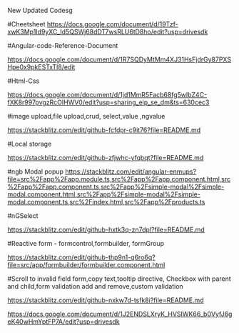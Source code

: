 New Updated Codesg

#Cheetsheet
https://docs.google.com/document/d/19Tzf-xwK3Mp1Id9yXC_Id5QSWj68dDT7wsRLU6tD8ho/edit?usp=drivesdk

#Angular-code-Reference-Document

https://docs.google.com/document/d/1R7SQDyMtMm4XJ31HsFjdrGy87PXSHpe0x9pkESTxTl8/edit

#Html-Css

https://docs.google.com/document/d/1jd1MmR5Facb68fg5wlbZ4C-fXK8r997pvgzRcOIHWV0/edit?usp=sharing_eip_se_dm&ts=630cec3

#image upload,file upload,crud, select,value ,ngvalue

https://stackblitz.com/edit/github-fcfdpr-c9it76?file=README.md

#Local storage

https://stackblitz.com/edit/github-zfjwhc-yfqbqt?file=README.md

#ngb Modal popup
https://stackblitz.com/edit/angular-enmups?file=src%2Fapp%2Fapp.module.ts,src%2Fapp%2Fapp.component.html,src%2Fapp%2Fapp.component.ts,src%2Fapp%2Fsimple-modal%2Fsimple-modal.component.html,src%2Fapp%2Fsimple-modal%2Fsimple-modal.component.ts,src%2Findex.html,src%2Fapp%2Fproducts.ts

#nGSelect

https://stackblitz.com/edit/github-hxtk3q-zn7dpl?file=README.md

#Reactive form - formcontrol,formbuilder, formGroup

https://stackblitz.com/edit/github-thp9n1-q6ro6q?file=src/app/formbuilder/formbuilder.component.html

#Scroll to invalid field form,copy text,tooltip directive,
Checkbox with parent and child,form validation add and remove,custom validation

https://stackblitz.com/edit/github-nxkw7d-tsfk8i?file=README.md


https://docs.google.com/document/d/1J2ENDSLXryK_HVSIWK66_b0VyfJ6geK40wHmYptFP7A/edit?usp=drivesdk
